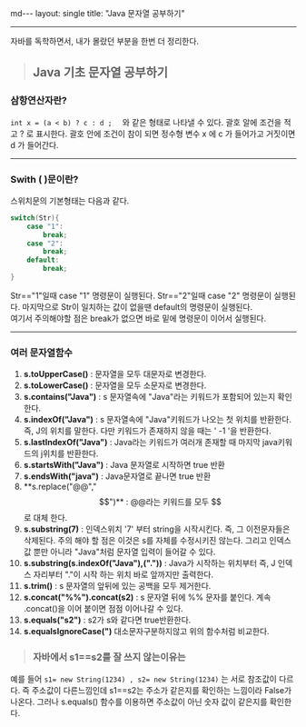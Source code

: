 md---
layout: single
title: "Java 문자열 공부하기"

---
자바를 독학하면서, 내가 몰랐던 부분을 한번 더 정리한다.

>## Java 기초 문자열 공부하기
### 삼항연산자란?   
``int x = (a < b) ? c : d ; 
`` 와 같은 형태로 나타낼 수 있다. 
괄호 알에 조건을 적고 ? 로 표시한다. 
괄호 안에 조건이 참이 되면 정수형 변수 x 에 c 가 들어가고 거짓이면 d 가 들어간다. 

---

### Swith ( )문이란? 
스위치문의 기본형태는 다음과 같다.
``` java
switch(Str){
    case "1":
        break;
    case "2":
        break;
    default:
        break;
}
```
Str=="1"일때 case "1" 명령문이 실행된다.
Str=="2"일때 case "2" 명령문이 실행된다.
마지막으로 Str이 일치하는 값이 없을땐 default의 명령문이 실행된다.    
여기서 주의해야할 점은 break가 없으면 바로 밑에 명령문이 이어서 실행된다.


---
### 여러 문자열함수
1. **s.toUpperCase()** : 문자열을 모두 대문자로 변경한다.
2. **s.toLowerCase()** : 문자열을 모두 소문자로 변경한다.
3. **s.contains("Java")** : s 문자열속에 "Java"라는 키워드가 포함되어 있는지 확인한다. 
4. **s.indexOf("Java")** : s 문자열속에 "Java"키워드가 나오는 첫 위치를 반환한다. 
즉, J의 위치를 말한다. 다만 키워드가 존재하지 않을 때는 ' -1 '을 반환한다.
5. **s.lastIndexOf("Java")** : Java라는 키워드가 여러개 존재할 때 마지막 java키워드의 j위치를 반환한다.
6. **s.startsWith("Java")** : Java 문자열로 시작하면 true 반환
7. **s.endsWith("java")** : Java문자열로 끝나면 true 반환 
8. **s.replace("@@","$$")** : @@라는 키워드를 모두 $$로 대체 한다.
9. **s.substring(7)** : 인덱스위치 '7' 부터 string을 시작시킨다. 즉, 그 이전문자들은 삭제된다. 주의 해야 할 점은 이것은 s를 자체를 수정시키진 않는다. 그리고 인덱스 값 뿐만 아니라 "Java"처럼 문자열 입력이 들어갈 수 있다.
10.  **s.substring(s.indexOf("Java"),("."))** : Java가 시작하는 위치부터 즉, J 인덱스 자리부터 "."이 시작 하는 위치 바로 앞까지만 출력한다.
11.  **s.trim()** : s 문자열의 앞뒤에 있는 공백을 모두 제거한다.
12.  **s.concat("%%").concat(s2)** : s 문자열 뒤에 %% 문자를 붙인다. 계속 .concat()을 이어 붙이면 점점 이어나갈 수 있다. 
13.  **s.equals("s2")** : s2가 s와 같다면 true반환한다.
14.  **s.equalsIgnoreCase(")**
    대소문자구분하지않고 위의 함수처럼 비교한다.
>### 자바에서 s1==s2를 잘 쓰지 않는이유는
예를 들어 ``s1= new String(1234) ,
s2= new String(1234)`` 는 서로 참조값이 다르다.
즉 주소값이 다른느낌인데
s1==s2는 주소가 같은지를 확인하는 느낌이라 False가 나온다. 그러나 s.equals() 함수를 이용하면 
주소값이 아닌 숫자 값이 같은지를 확인한다.
